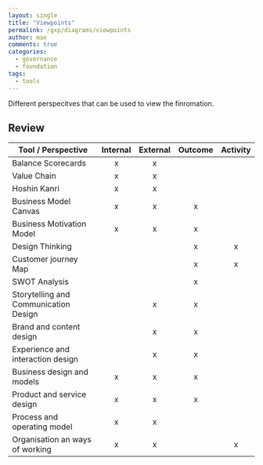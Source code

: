 ```yaml
---
layout: single
title: "Viewpoints"
permalink: /gxp/diagrams/viewpoints
author: max
comments: true
categories:
  - governance
  - foundation
tags:
  - tools
---
```


Different perspecitves that can be used to view the finromation.

## Review

| Tool / Perspective                    | Internal | External | Outcome | Activity |
|---------------------------------------|:--------:|:--------:|:-------:|:--------:|
| Balance Scorecards                    |     x    |     x    |         |          |
| Value Chain                           |     x    |     x    |         |          |
| Hoshin Kanri                          |     x    |     x    |         |          |
| Business Model Canvas                 |     x    |     x    |    x    |          |
| Business Motivation Model             |     x    |     x    |    x    |          |
| Design Thinking                       |          |          |    x    |     x    |
| Customer journey Map                  |          |          |    x    |     x    |
| SWOT Analysis                         |          |          |    x    |          |
| Storytelling and Communication Design |          |     x    |    x    |          |
| Brand and content design              |          |     x    |    x    |          |
| Experience and interaction design     |          |     x    |    x    |          |
| Business design and models            |     x    |     x    |    x    |          |
| Product and service design            |     x    |     x    |    x    |          |
| Process and operating model           |     x    |     x    |         |          |
| Organisation an ways of working       |     x    |     x    |         |     x    |

